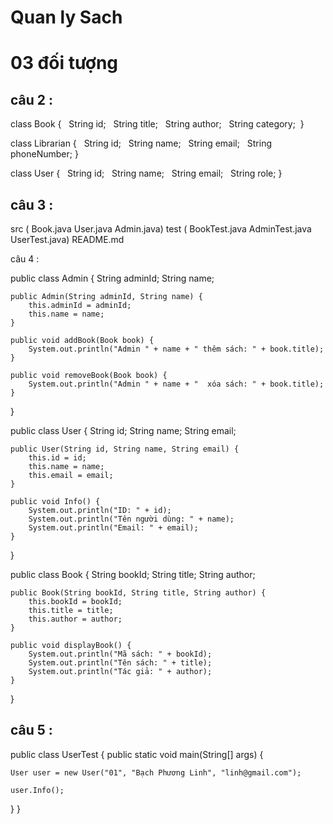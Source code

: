 # Quan ly Sach

# 03 đối tượng




## câu 2  : 
class Book {
  String id;
  String title;
  String author;
  String category;  
}


class Librarian {
  String id;
  String name;
  String email;
  String phoneNumber;
}

class User {
  String id;
  String name;
  String email;
  String role; 
}
## câu 3 : 
src (
    Book.java 
    User.java
    Admin.java)
test (
    BookTest.java
    AdminTest.java
    UserTest.java)
README.md

câu 4 : 

public class Admin {
    String adminId;
    String name;

    public Admin(String adminId, String name) {
        this.adminId = adminId;
        this.name = name;
    }

    public void addBook(Book book) {
        System.out.println("Admin " + name + " thêm sách: " + book.title);
    }

    public void removeBook(Book book) {
        System.out.println("Admin " + name + "  xóa sách: " + book.title);
    }
}

public class User {
    String id;
    String name; 
    String email;

    public User(String id, String name, String email) {
        this.id = id;
        this.name = name;
        this.email = email;
    }

    public void Info() {
        System.out.println("ID: " + id);
        System.out.println("Tên người dùng: " + name);
        System.out.println("Email: " + email);
    }
}

public class Book {
    String bookId;
    String title;
    String author;

    public Book(String bookId, String title, String author) {
        this.bookId = bookId;
        this.title = title;
        this.author = author;
    }

    public void displayBook() {
        System.out.println("Mã sách: " + bookId);
        System.out.println("Tên sách: " + title);
        System.out.println("Tác giả: " + author);
    }
}

## câu 5 : 
public class UserTest { public static void main(String[] args) {

    User user = new User("01", "Bạch Phương Linh", "linh@gmail.com");
    
    user.Info();
}
}


